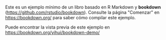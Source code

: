 Este es un ejemplo mínimo de un libro basado en R Markdown y **bookdown** (https://github.com/rstudio/bookdown). Consulte la página "Comenzar" en https://bookdown.org/ para saber cómo compilar este ejemplo.

Puede encontrar la vista previa de este ejemplo en https://bookdown.org/yihui/bookdown-demo/

